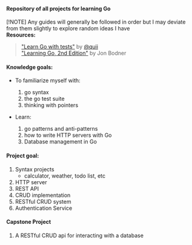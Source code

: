 
#### Repository of all projects for learning Go

[!NOTE]
Any guides will generally be followed in order but I may deviate from them slightly to explore random ideas I have<br>
**Resources:**<br>
> ["Learn Go with tests"](https://quii.gitbook.io/learn-go-with-tests) by [@quii](https://x.com/quii)<br>
> ["Learning Go, 2nd Edition"](https://www.oreilly.com/library/view/learning-go-2nd/9781098139285/) by Jon Bodner


#### Knowledge goals:
- To familiarize myself with:
    1. go syntax 
    2. the go test suite
    3. thinking with pointers

- Learn:
    1. go patterns and anti-patterns
    2. how to write HTTP servers with Go
    3. Database management in Go

#### Project goal:
1. Syntax projects
    - calculator, weather, todo list, etc
2. HTTP server
3. REST API
4. CRUD implementation
5. RESTful CRUD system
6. Authentication Service

#### Capstone Project
1. A RESTful CRUD api for interacting with a database

